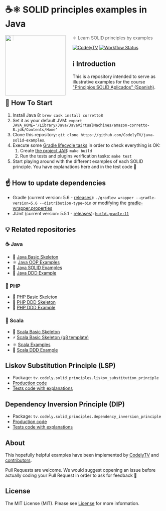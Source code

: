 # ☕⚛ SOLID principles examples in Java

<img src="http://codely.tv/wp-content/uploads/2016/05/cropped-logo-codelyTV.png" align="left" width="192px" height="192px"/>
<img align="left" width="0" height="192px" hspace="10"/>

> ⚛ Learn SOLID principles by examples

[![CodelyTV](https://img.shields.io/badge/codely-tv-green.svg?style=flat-square)](https://codely.tv)
[![Workflow Status](https://github.com/CodelyTV/java-solid-examples/workflows/Main%20Workflow/badge.svg)](https://github.com/CodelyTV/java-solid-examples/actions)

## ℹ️ Introduction

This is a repository intended to serve as illustrative examples for the course ["Principios SOLID Aplicados" (Spanish)](https://pro.codely.tv/library/principios-solid-aplicados/77070/about/?utm_source=github&utm_medium=social&utm_campaign=java-solid-examples).

## 🏁 How To Start

1. Install Java 8: `brew cask install corretto8`
2. Set it as your default JVM: `export JAVA_HOME='/Library/Java/JavaVirtualMachines/amazon-corretto-8.jdk/Contents/Home'`
3. Clone this repository: `git clone https://github.com/CodelyTV/java-solid-examples`.
4. Execute some [Gradle lifecycle tasks](https://docs.gradle.org/current/userguide/java_plugin.html#lifecycle_tasks) in order to check everything is OK:
    1. Create [the project JAR](https://docs.gradle.org/current/userguide/java_plugin.html#sec:jar): `make build`
    2. Run the tests and plugins verification tasks: `make test`
5. Start playing around with the different examples of each SOLID principle. You have explanations here and in the test code 🙂

## ☝️ How to update dependencies

* Gradle (current version: 5.6 - [releases](https://gradle.org/releases/)):
`./gradlew wrapper --gradle-version=5.6 --distribution-type=bin` or modifying the [gradle-wrapper.properties](gradle/wrapper/gradle-wrapper.properties#L3)
* JUnit (current version: 5.5.1 - [releases](https://junit.org/junit5/docs/snapshot/release-notes/index.html)):
[`build.gradle:11`](build.gradle#L11-L12)

## 💡 Related repositories

### ☕ Java

* 📂 [Java Basic Skeleton](https://github.com/CodelyTV/java-basic-skeleton)
* ⚛ [Java OOP Examples](https://github.com/CodelyTV/java-oop-examples)
* 🧱 [Java SOLID Examples](https://github.com/CodelyTV/java-solid-examples)
* 🥦 [Java DDD Example](https://github.com/CodelyTV/java-ddd-example)

### 🐘 PHP

* 📂 [PHP Basic Skeleton](https://github.com/CodelyTV/php-basic-skeleton)
* 🎩 [PHP DDD Skeleton](https://github.com/CodelyTV/php-ddd-skeleton)
* 🥦 [PHP DDD Example](https://github.com/CodelyTV/php-ddd-example)

### 🧬 Scala

* 📂 [Scala Basic Skeleton](https://github.com/CodelyTV/scala-basic-skeleton)
* ⚡ [Scala Basic Skeleton (g8 template)](https://github.com/CodelyTV/scala-basic-skeleton.g8)
* ⚛ [Scala Examples](https://github.com/CodelyTV/scala-examples)
* 🥦 [Scala DDD Example](https://github.com/CodelyTV/scala-ddd-example)


## Liskov Substitution Principle (LSP)

* Package: `tv.codely.solid_principles.liskov_substitution_principle`
* [Production code](src/main/java/tv/codely/solid_principles/liskov_substitution_principle)
* [Tests code with explanations](src/test/java/tv/codely/solid_principles/liskov_substitution_principle)

## Dependency Inversion Principle (DIP)

* Package: `tv.codely.solid_principles.dependency_inversion_principle`
* [Production code](src/main/java/tv/codely/solid_principles/dependency_inversion_principle)
* [Tests code with explanations](src/test/java/tv/codely/solid_principles/dependency_inversion_principle)

## About

This hopefully helpful examples have been implemented by [CodelyTV](https://github.com/CodelyTV) and [contributors](https://github.com/CodelyTV/solid-principles-java-examples/graphs/contributors).

Pull Requests are welcome. We would suggest oppening an issue before actually coding your Pull Request in order to ask for feedback 🙂

## License

The MIT License (MIT). Please see [License](LICENSE) for more information.
